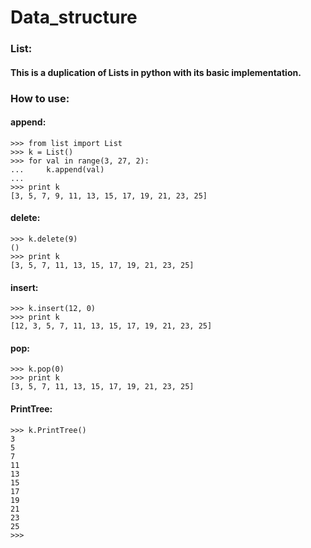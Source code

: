 # Data_structure

### List:

#### This is a duplication of Lists in python with its basic implementation.

### How to use:

#### append:
```
>>> from list import List
>>> k = List()
>>> for val in range(3, 27, 2):
... 	k.append(val)
... 
>>> print k
[3, 5, 7, 9, 11, 13, 15, 17, 19, 21, 23, 25]
```

#### delete:
```
>>> k.delete(9)
()
>>> print k
[3, 5, 7, 11, 13, 15, 17, 19, 21, 23, 25]
```
#### insert:
```
>>> k.insert(12, 0)
>>> print k
[12, 3, 5, 7, 11, 13, 15, 17, 19, 21, 23, 25]
```
#### pop:
```
>>> k.pop(0)
>>> print k
[3, 5, 7, 11, 13, 15, 17, 19, 21, 23, 25]
```
#### PrintTree:
```
>>> k.PrintTree()
3
5
7
11
13
15
17
19
21
23
25
>>>
```

